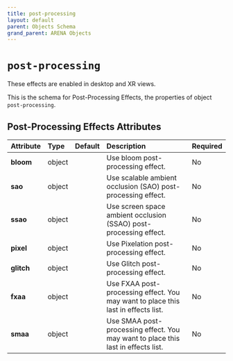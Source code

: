 ```yaml
---
title: post-processing
layout: default
parent: Objects Schema
grand_parent: ARENA Objects
---
```


<!--CAUTION: This file is autogenerated from https://github.com/arenaxr/arena-schemas. Changes made here may be overwritten.-->


`post-processing`
=================


These effects are enabled in desktop and XR views.

This is the schema for Post-Processing Effects, the properties of object `post-processing`.

Post-Processing Effects Attributes
-----------------------------------

|Attribute|Type|Default|Description|Required|
| :--- | :--- | :--- | :--- | :--- |
|**bloom**|object||Use bloom post-processing effect.|No|
|**sao**|object||Use scalable ambient occlusion (SAO) post-processing effect.|No|
|**ssao**|object||Use screen space ambient occlusion (SSAO) post-processing effect.|No|
|**pixel**|object||Use Pixelation post-processing effect.|No|
|**glitch**|object||Use Glitch post-processing effect.|No|
|**fxaa**|object||Use FXAA post-processing effect. You may want to place this last in effects list.|No|
|**smaa**|object||Use SMAA post-processing effect. You may want to place this last in effects list.|No|

